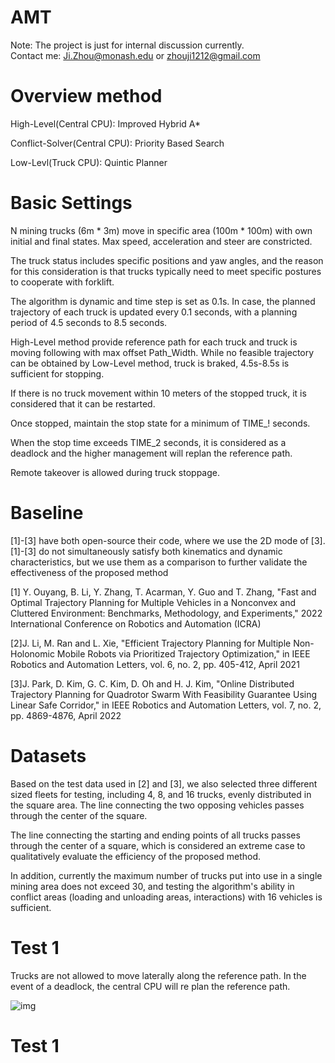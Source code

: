# AMT

Note: The project is just for internal discussion currently.  
Contact me: Ji.Zhou@monash.edu or zhouji1212@gmail.com  
  
# Overview method

High-Level(Central CPU): Improved Hybrid A*  
  
Conflict-Solver(Central CPU): Priority Based Search  
  
Low-Levl(Truck CPU): Quintic Planner  
  
# Basic Settings

N mining trucks (6m * 3m) move in specific area (100m * 100m) with own initial and final states. Max speed, acceleration and steer are constricted.  
  
The truck status includes specific positions and yaw angles, and the reason for this consideration is that trucks typically need to meet specific postures to cooperate with forklift.  
  
The algorithm is dynamic and time step is set as 0.1s. In case, the planned trajectory of each truck is updated every 0.1 seconds, with a planning period of 4.5 seconds to 8.5 seconds.  
  
High-Level method provide reference path for each truck and truck is moving following with max offset Path_Width. While no feasible trajectory can be obtained by Low-Level method, truck is braked, 4.5s-8.5s is sufficient for stopping.  
  
If there is no truck movement within 10 meters of the stopped truck, it is considered that it can be restarted.  
  
Once stopped, maintain the stop state for a minimum of TIME_! seconds.  
  
When the stop time exceeds TIME_2 seconds, it is considered as a deadlock and the higher management will replan the reference path.  
  
Remote takeover is allowed during truck stoppage.
  
# Baseline

[1]-[3] have both open-source their code, where we use the 2D mode of [3]. [1]-[3] do not simultaneously satisfy both kinematics and dynamic characteristics, but we use them  as a comparison to further validate the effectiveness of the proposed method

[1] Y. Ouyang, B. Li, Y. Zhang, T. Acarman, Y. Guo and T. Zhang, "Fast and Optimal Trajectory Planning for Multiple Vehicles in a Nonconvex and Cluttered Environment: Benchmarks, Methodology, and Experiments," 2022 International Conference on Robotics and Automation (ICRA)  
  
[2]J. Li, M. Ran and L. Xie, "Efficient Trajectory Planning for Multiple Non-Holonomic Mobile Robots via Prioritized Trajectory Optimization," in IEEE Robotics and Automation Letters, vol. 6, no. 2, pp. 405-412, April 2021  

[3]J. Park, D. Kim, G. C. Kim, D. Oh and H. J. Kim, "Online Distributed Trajectory Planning for Quadrotor Swarm With Feasibility Guarantee Using Linear Safe Corridor," in IEEE Robotics and Automation Letters, vol. 7, no. 2, pp. 4869-4876, April 2022
  
# Datasets

Based on the test data used in [2] and [3], we also selected three different sized fleets for testing, including 4, 8, and 16 trucks, evenly distributed in the square area. The line connecting the two opposing vehicles passes through the center of the square.  

The line connecting the starting and ending points of all trucks passes through the center of a square, which is considered an extreme case to qualitatively evaluate the efficiency of the proposed method.  
  
In addition, currently the maximum number of trucks put into use in a single mining area does not exceed 30, and testing the algorithm's ability in conflict areas (loading and unloading areas, interactions) with 16 vehicles is sufficient.  
  
# Test 1

Trucks are not allowed to move laterally along the reference path. In the event of a deadlock, the central CPU will re plan the reference path.  

![img](https://github.com/Ji-Zhou/AMT/blob/main/git/4_1.gif)
  
# Test 1
